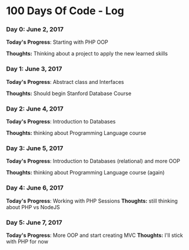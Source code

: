 # 100 Days Of Code - Log

### Day 0: June 2, 2017
**Today's Progress**: Starting with PHP OOP

**Thoughts:** Thinking about a project to apply the new learned skills



### Day 1: June 3, 2017
**Today's Progress**: Abstract class and Interfaces

**Thoughts:** Should begin Stanford Database Course


### Day 2: June 4, 2017
**Today's Progress**: Introduction to Databases

**Thoughts:** thinking about Programming Language course


### Day 3: June 5, 2017
**Today's Progress**: Introduction to Databases (relational) and more OOP

**Thoughts:** thinking about Programming Language course (again)


### Day 4: June 6, 2017
**Today's Progress**: Working with PHP Sessions
**Thoughts:** still thinking about PHP vs NodeJS


### Day 5: June 7, 2017
**Today's Progress**: More OOP and start creating MVC
**Thoughts:** I'll stick with PHP for now
<!--- 
### Day 0: February 30, 2016 (Example 1)
##### (delete me or comment me out)

**Today's Progress**: Fixed CSS, worked on canvas functionality for the app.

**Thoughts:** I really struggled with CSS, but, overall, I feel like I am slowly getting better at it. Canvas is still new for me, but I managed to figure out some basic functionality.

**Link to work:** [Calculator App](http://www.example.com)

### Day 0: February 30, 2016 (Example 2)
##### (delete me or comment me out)

**Today's Progress**: Fixed CSS, worked on canvas functionality for the app.

**Thoughts**: I really struggled with CSS, but, overall, I feel like I am slowly getting better at it. Canvas is still new for me, but I managed to figure out some basic functionality.

**Link(s) to work**: [Calculator App](http://www.example.com)


### Day 1: June 27, Monday

**Today's Progress**: I've gone through many exercises on FreeCodeCamp.

**Thoughts** I've recently started coding, and it's a great feeling when I finally solve an algorithm challenge after a lot of attempts and hours spent.

**Link(s) to work**
1. [Find the Longest Word in a String](https://www.freecodecamp.com/challenges/find-the-longest-word-in-a-string)
2. [Title Case a Sentence](https://www.freecodecamp.com/challenges/title-case-a-sentence)
 -->
